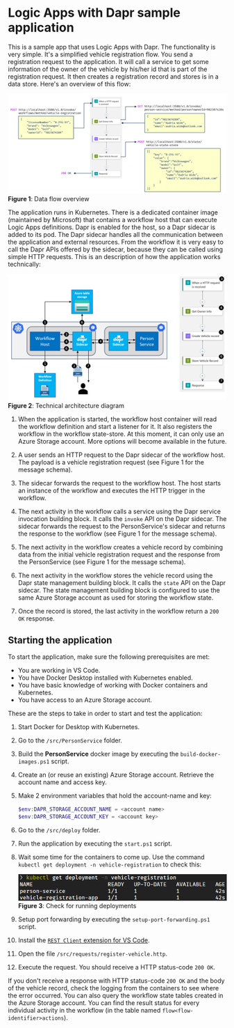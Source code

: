 # Logic Apps with Dapr sample application

This is a sample app that uses Logic Apps with Dapr. The functionality is very simple. It's a simplified vehicle registration flow. You send a registration request to the application. It will call a service to get some information of the owner of the vehicle by his/her id that is part of the registration request. It then creates a registration record and stores is in a data store. Here's an overview of this flow:

![Data flow overview](img/flow-data.png)
**Figure 1**: Data flow overview

The application runs in Kubernetes. There is a dedicated container image (maintained by Microsoft) that contains a workflow host that can execute Logic Apps definitions. Dapr is enabled for the host, so a Dapr sidecar is added to its pod. The Dapr sidecar handles all the communication between the application and external resources. From the workflow it is very easy to call the Dapr APIs offered by the sidecar, because they can be called using simple HTTP requests. This is an description of how the application works technically:

![Technical architecture diagram](img/flow-overview.png)
**Figure 2**: Technical architecture diagram

1. When the application is started, the workflow host container will read the workflow definition and start a listener for it. It also registers the workflow in the workflow state-store. At this moment, it can only use an Azure Storage account. More options will become available in the future.

1. A user sends an HTTP request to the Dapr sidecar of the workflow host. The payload is a vehicle registration request (see Figure 1 for the message schema).

1. The sidecar forwards the request to the workflow host. The host starts an instance of the workflow and executes the HTTP trigger in the workflow.

1. The next activity in the workflow calls a service using the Dapr service invocation building block. It calls the `invoke` API on the Dapr sidecar. The sidecar forwards the request to the PersonService's sidecar and returns the response to the workflow (see Figure 1 for the message schema).

1. The next activity in the workflow creates a vehicle record by combining data from the initial vehicle registration request and the response from the PersonService (see Figure 1 for the message schema).

1. The next activity in the workflow stores the vehicle record using the Dapr state management building block. It calls the `state` API on the Dapr sidecar. The state management building block is configured to use the same Azure Storage account as used for storing the workflow state.

1. Once the record is stored, the last activity in the workflow return a `200 OK` response.

## Starting the application

To start the application, make sure the following prerequisites are met:

- You are working in VS Code.
- You have Docker Desktop installed with Kubernetes enabled.
- You have basic knowledge of working with Docker containers and Kubernetes.
- You have access to an Azure Storage account.

These are the steps to take in order to start and test the application:

1. Start Docker for Desktop with Kubernetes.

1. Go to the `/src/PersonService` folder.

1. Build the **PersonService** docker image by executing the `build-docker-images.ps1` script.

1. Create an (or reuse an existing) Azure Storage account. Retrieve the account name and access key.

1. Make 2 environment variables that hold the account-name and key:

   ```powershell
   $env:DAPR_STORAGE_ACCOUNT_NAME = <account name>
   $env:DAPR_STORAGE_ACCOUNT_KEY = <account key>
   ```

1. Go to the `/src/deploy` folder.

1. Run the application by executing the `start.ps1` script.

1. Wait some time for the containers to come up. Use the command `kubectl get deployment -n vehicle-registration` to check this:

   ![Check for running deployments](img/deployments.png)
   **Figure 3**: Check for running deployments

1. Setup port forwarding by executing the `setup-port-forwarding.ps1` script.

1. Install the [`REST Client` extension for VS Code](https://marketplace.visualstudio.com/items?itemName=humao.rest-client).

1. Open the file `/src/requests/register-vehicle.http`.

1. Execute the request. You should receive a HTTP status-code `200 OK`.

If you don't receive a response with HTTP status-code `200 OK` and the body of the vehicle record, check the logging from the containers to see where the error occurred. You can also query the workflow state tables created in the Azure Storage account. You can find the result status for every individual activity in the workflow (in the table named `flow<flow-identifier>actions`).
